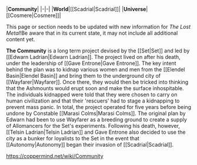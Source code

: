 |**Community**|
|-|-|
|**World**|[[Scadrial\|Scadrial]]|
|**Universe**|[[Cosmere\|Cosmere]]|

This page or section needs to be updated with new information for *The Lost Metal*!Be aware that in its current state, it may not include all additional content yet.

**The Community** is a long term project devised by the [[Set\|Set]] and led by [[Edwarn Ladrian\|Edwarn Ladrian]]. The project lived on after his death, under the leadership of [[Gave Entrone\|Gave Entrone]]. The key intent behind the plan was to kidnap various women and men from the [[Elendel Basin\|Elendel Basin]] and bring them to the underground city of [[Wayfarer\|Wayfarer]]. Once there, they would then be tricked into thinking that the Ashmounts would erupt soon and make the surface inhospitable. The individuals kidnapped were told that they were chosen to carry on human civilization and that their 'rescuers' had to stage a kidnapping to prevent mass panic. In total, the project operated for five years before being undone by Constable [[Marasi Colms\|Marasi Colms]].
The original plan by Edwarn had been to use Wayfarer as a breeding ground to create a supply of Allomancers for the Set's experiments. Following his death, however, [[Telsin Ladrian\|Telsin Ladrian]] and Gave Entrone also decided to use the city as a bunker for loyalists to the Set in the event that [[Autonomy\|Autonomy]] began their invasion of [[Scadrial\|Scadrial]].



https://coppermind.net/wiki/Community